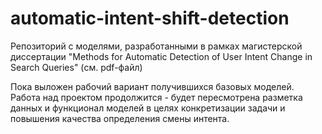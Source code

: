 # automatic-intent-shift-detection
Репозиторий с моделями, разработанными в рамках магистерской диссертации "Methods for Automatic Detection of User Intent Change in Search Queries" (см. pdf-файл)

Пока выложен рабочий вариант получившихся базовых моделей. Работа над проектом продолжится - будет пересмотрена разметка данных и функционал моделей в целях конкретизации задачи и повышения качества определения смены интента. 
